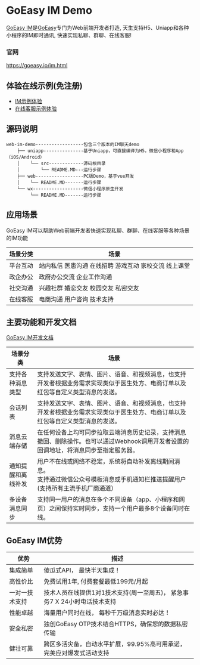 # GoEasy IM Demo

[GoEasy IM](https://goeasy.io/im.html)是[GoEasy](https://goeasy.io/)专门为Web前端开发者打造, 天生支持H5、Uniapp和各种小程序的IM即时通讯, 快速实现私聊、群聊、在线客服!
### 官网
https://goeasy.io/im.html
## 体验在线示例(免注册)
* [IM示例体验](https://baidu.com)
* [在线客服示例体验](https://baidu.com)


## 源码说明

````
web-im-demo------------------包含三个版本的IM聊天demo
    ├── uniapp---------------基于Uniapp，可直接编译为H5，微信小程序和App（iOS/Android）
    │    └── src-------------源码根目录  
    │        └── README.MD---运行步骤
    ├── web------------------PC版Demo，基于vue开发   
    │    └── README.MD-------运行步骤
    └── wx-------------------微信小程序原生开发
         └── README.MD-------运行步骤
````


## 应用场景
GoEasy IM可以帮助Web前端开发者快速实现私聊、群聊、在线客服等各种场景的IM功能

| 场景分类    | 场景     |
|---------|--------|
| 平台互动  | 站内私信  医患沟通 在线招聘   游戏互动  家校交流   线上课堂  |
| 政企办公  | 政府办公交流  企业工作沟通  |
| 社交沟通 | 兴趣社群   婚恋交友  校园交友  私密交友 |
| 在线客服 | 电商沟通 用户咨询 技术支持 |



## 主要功能和开发文档

[GoEasy IM开发文档](http://localhost:3000/2.x/im)

| 场景分类    | 场景     |
|---------|--------|
| 支持各种消息类型  | 支持发送文字、表情、图片、语音、和视频消息，也支持开发者根据业务需求实现类似于医生处方、电商订单以及红包等自定义类型消息的发送。 |
| 会话列表  | 支持发送文字、表情、图片、语音、和视频消息，也支持开发者根据业务需求实现类似于医生处方、电商订单以及红包等自定义类型消息的发送。|
| 消息云端存储 | 在任何设备上均可同步拉取云端消息历史记录，支持消息撤回、删除操作。也可以通过Webhook调用开发者设置的回调地址，将消息同步至指定服务器。 |
| 通知提醒和离线补发 |用户不在线或网络不稳定，系统将自动补发离线期间消息。<br/>支持通过微信公众号模板消息或手机通知栏推送提醒用户(支持所有主流手机厂商通道）|
| 多设备消息同步 | 支持同一用户的消息在多个不同设备（app、小程序和网页）之间保持实时同步，支持一个用户最多8个设备同时在线。 |



## GoEasy IM优势

| 优势   | 描述                                  |
|------|-------------------------------------|
| 集成简单 | 傻瓜式API， 最快半天集成！  |
| 高性价比 | 免费试用1年, 付费套餐最低199元/月起      |
| 一对一技术支持 | 技术人员在线提供1对1技术支持(周一至周五)， 紧急事务7 X 24小时电话技术支持             |
| 性能卓越 | 海量用户同时在线， 每秒千万级消息实时必达！                      |
| 安全私密 |独创GoEasy OTP技术结合HTTPS，确保您的数据私密传输|
| 健壮可靠 |跨区多活灾备，自动水平扩展，99.95%高可用承诺，完美应对爆发式活动支持|




